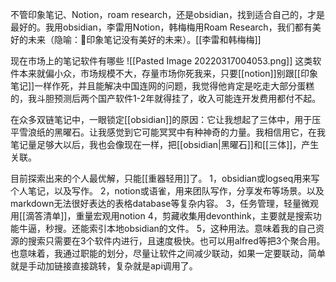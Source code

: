 

不管印象笔记、Notion，roam research，还是obsidian，找到适合自己的，才是最好的。我用obsidian，李雷用Notion，韩梅梅用Roam Research，我们都有美好的未来（隐喻：🤪印象笔记没有美好的未来）。[[李雷和韩梅梅]]

现在市场上的笔记软件有哪些
 ![[Pasted Image 20220317004053.png]]
 这类软件本来就偏小众，市场规模不大，存量市场你死我来，只要[[notion]]别跟[[印象笔记]]一样作死，并且能解决中国连网的问题，我觉得他肯定是吃走大部分蛋糕的，我斗胆预测后两个国产软件1-2年就得挂了，收入可能连开发费用都付不起。
 
在众多双链笔记中，一眼锁定[[obsidian]]的原因：它让我想起了三体中，用于压平雪浪纸的黑曜石。让我感觉到它可能冥冥中有种神奇的力量。我相信用它，在我笔记量足够大以后，我也会像现在一样，把[[obsidian|黑曜石]]和[[三体]]，产生关联。

目前探索出来的个人最优解，只能[[重器轻用]]了。
1，obsidian或logseq用来写个人笔记，以及写作。
2，notion或语雀，用来团队写作，分享发布等场景。以及markdown无法很好表达的表格database等复杂内容。
3，任务管理，轻量微观用[[滴答清单]]，重量宏观用notion
4，剪藏收集用devonthink，主要就是搜索功能牛逼，秒搜。还能索引本地obsidian的文件。
5，这种用法。意味着我的自己资源的搜索只需要在3个软件内进行，且速度极快。也可以用alfred等把3个聚合用。也意味着，我通过职能的划分，尽量让软件之间减少联动，如果一定要联动，简单就是手动加链接直接跳转，复杂就是api调用了。
